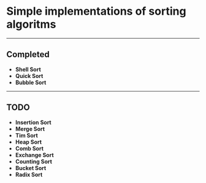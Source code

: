 # Simple implementations of sorting algoritms
****
## __Completed__
- **Shell Sort**
- **Quick Sort**
- **Bubble Sort**
****
## __TODO__
 - **Insertion Sort**
 - **Merge Sort**
 - **Tim Sort**
 - **Heap Sort**
 - **Comb Sort**
 - **Exchange Sort**
 - **Counting Sort**
 - **Bucket Sort**
 - **Radix Sort**